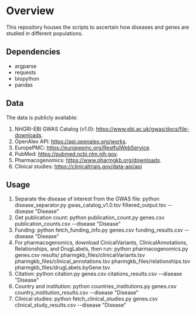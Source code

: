 # Overview
This repository houses the scripts to ascertain how diseases and genes are studied in different populations.

## Dependencies

- argparse
- requests 
- biopython 
- pandas 

## Data
The data is publicly available:

1. NHGRI-EBI GWAS Catalog (v1.0): https://www.ebi.ac.uk/gwas/docs/file-downloads.
2. OpenAlex API: https://api.openalex.org/works.
3. EuropePMC: https://europepmc.org/RestfulWebService.
4. PubMed: https://pubmed.ncbi.nlm.nih.gov.
5. Pharmacogenomics: https://www.pharmgkb.org/downloads.
6. Clinical studies: https://clinicaltrials.gov/data-api/api

## Usage
1. Separate the disease of interest from the GWAS file: python disease_separator.py gwas_catalog_v1.0.tsv filtered_output.tsv --disease "Disease"
2. Get publication count: python publication_count.py genes.csv publication_counts.csv --disease "Disease"
3. Funding: python fetch_funding_info.py genes.csv funding_results.csv --disease "Disease"
4. For pharmacogenomics, download CinicalVariants, ClinicalAnnotations, Relationships, and DrugLabels, then run: python pharmacogenomics.py genes.csv results/ pharmgkb_files/clinicalVariants.tsv pharmgkb_files/clinical_annotations.tsv pharmgkb_files/relationships.tsv pharmgkb_files/drugLabels.byGene.tsv
5. Citation: python citation.py genes.csv citations_results.csv --disease "Disease"
6. Country and institution: python countries_institutions.py genes.csv country_institution_results.csv --disease "Disease"
7. Clinical studies: python fetch_clinical_studies.py genes.csv clinical_study_results.csv --disease "Disease"
